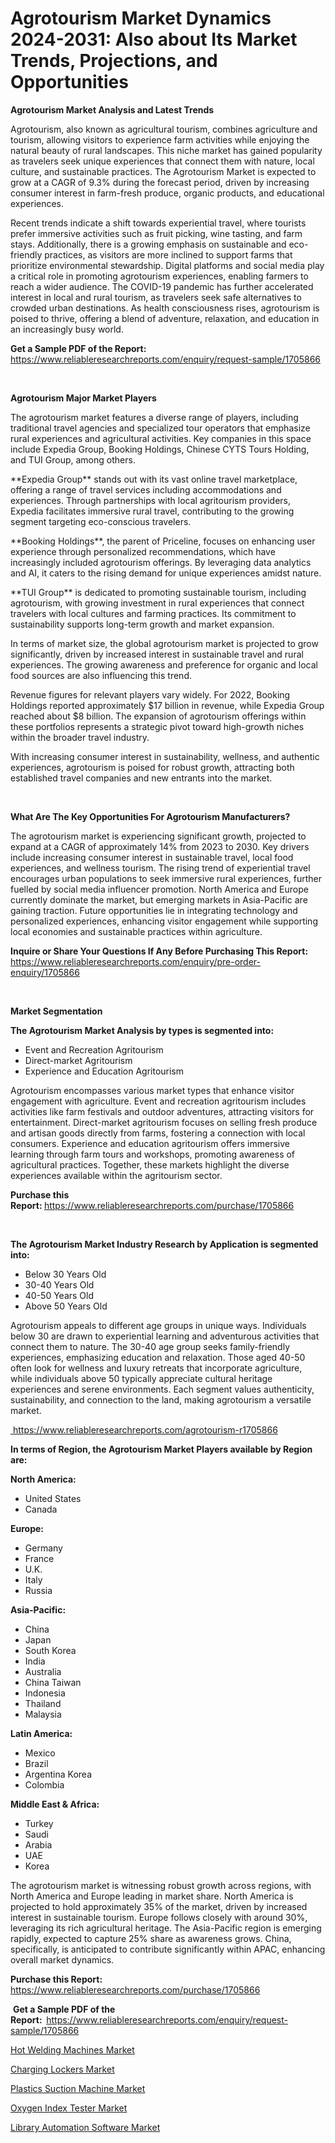 <p><h1>Agrotourism Market Dynamics 2024-2031: Also about Its Market Trends, Projections, and Opportunities</h1></p><p><strong>Agrotourism Market Analysis and Latest Trends</strong></p>
<p><p>Agrotourism, also known as agricultural tourism, combines agriculture and tourism, allowing visitors to experience farm activities while enjoying the natural beauty of rural landscapes. This niche market has gained popularity as travelers seek unique experiences that connect them with nature, local culture, and sustainable practices. The Agrotourism Market is expected to grow at a CAGR of 9.3% during the forecast period, driven by increasing consumer interest in farm-fresh produce, organic products, and educational experiences.</p><p>Recent trends indicate a shift towards experiential travel, where tourists prefer immersive activities such as fruit picking, wine tasting, and farm stays. Additionally, there is a growing emphasis on sustainable and eco-friendly practices, as visitors are more inclined to support farms that prioritize environmental stewardship. Digital platforms and social media play a critical role in promoting agrotourism experiences, enabling farmers to reach a wider audience. The COVID-19 pandemic has further accelerated interest in local and rural tourism, as travelers seek safe alternatives to crowded urban destinations. As health consciousness rises, agrotourism is poised to thrive, offering a blend of adventure, relaxation, and education in an increasingly busy world.</p></p>
<p><strong>Get a Sample PDF of the Report:&nbsp;</strong> <a href="https://www.reliableresearchreports.com/enquiry/request-sample/1705866?utm_campaign=12&utm_medium=2&utm_source=Github&utm_content=ia&utm_term=21102024&utm_id=agrotourism">https://www.reliableresearchreports.com/enquiry/request-sample/1705866</a></p>
<p>&nbsp;</p>
<p><strong>Agrotourism Major Market Players</strong></p>
<p><p>The agrotourism market features a diverse range of players, including traditional travel agencies and specialized tour operators that emphasize rural experiences and agricultural activities. Key companies in this space include Expedia Group, Booking Holdings, Chinese CYTS Tours Holding, and TUI Group, among others. </p><p>**Expedia Group** stands out with its vast online travel marketplace, offering a range of travel services including accommodations and experiences. Through partnerships with local agritourism providers, Expedia facilitates immersive rural travel, contributing to the growing segment targeting eco-conscious travelers.</p><p>**Booking Holdings**, the parent of Priceline, focuses on enhancing user experience through personalized recommendations, which have increasingly included agrotourism offerings. By leveraging data analytics and AI, it caters to the rising demand for unique experiences amidst nature.</p><p>**TUI Group** is dedicated to promoting sustainable tourism, including agrotourism, with growing investment in rural experiences that connect travelers with local cultures and farming practices. Its commitment to sustainability supports long-term growth and market expansion.</p><p>In terms of market size, the global agrotourism market is projected to grow significantly, driven by increased interest in sustainable travel and rural experiences. The growing awareness and preference for organic and local food sources are also influencing this trend. </p><p>Revenue figures for relevant players vary widely. For 2022, Booking Holdings reported approximately $17 billion in revenue, while Expedia Group reached about $8 billion. The expansion of agrotourism offerings within these portfolios represents a strategic pivot toward high-growth niches within the broader travel industry.</p><p>With increasing consumer interest in sustainability, wellness, and authentic experiences, agrotourism is poised for robust growth, attracting both established travel companies and new entrants into the market.</p></p>
<p>&nbsp;</p>
<p><strong>What Are The Key Opportunities For Agrotourism Manufacturers?</strong></p>
<p><p>The agrotourism market is experiencing significant growth, projected to expand at a CAGR of approximately 14% from 2023 to 2030. Key drivers include increasing consumer interest in sustainable travel, local food experiences, and wellness tourism. The rising trend of experiential travel encourages urban populations to seek immersive rural experiences, further fuelled by social media influencer promotion. North America and Europe currently dominate the market, but emerging markets in Asia-Pacific are gaining traction. Future opportunities lie in integrating technology and personalized experiences, enhancing visitor engagement while supporting local economies and sustainable practices within agriculture.</p></p>
<p><strong>Inquire or Share Your Questions If Any Before Purchasing This Report:</strong> <a href="https://www.reliableresearchreports.com/enquiry/pre-order-enquiry/1705866?utm_campaign=12&utm_medium=2&utm_source=Github&utm_content=ia&utm_term=21102024&utm_id=agrotourism">https://www.reliableresearchreports.com/enquiry/pre-order-enquiry/1705866</a></p>
<p>&nbsp;</p>
<p><strong>Market Segmentation</strong></p>
<p><strong>The Agrotourism Market Analysis by types is segmented into:</strong></p>
<p><ul><li>Event and Recreation Agritourism</li><li>Direct-market Agritourism</li><li>Experience and Education Agritourism</li></ul></p>
<p><p>Agrotourism encompasses various market types that enhance visitor engagement with agriculture. Event and recreation agritourism includes activities like farm festivals and outdoor adventures, attracting visitors for entertainment. Direct-market agritourism focuses on selling fresh produce and artisan goods directly from farms, fostering a connection with local consumers. Experience and education agritourism offers immersive learning through farm tours and workshops, promoting awareness of agricultural practices. Together, these markets highlight the diverse experiences available within the agritourism sector.</p></p>
<p><strong>Purchase this Report:&nbsp;</strong><a href="https://www.reliableresearchreports.com/purchase/1705866?utm_campaign=12&utm_medium=2&utm_source=Github&utm_content=ia&utm_term=21102024&utm_id=agrotourism">https://www.reliableresearchreports.com/purchase/1705866</a></p>
<p>&nbsp;</p>
<p><strong>The Agrotourism Market Industry Research by Application is segmented into:</strong></p>
<p><ul><li>Below 30 Years Old</li><li>30-40 Years Old</li><li>40-50 Years Old</li><li>Above 50 Years Old</li></ul></p>
<p><p>Agrotourism appeals to different age groups in unique ways. Individuals below 30 are drawn to experiential learning and adventurous activities that connect them to nature. The 30-40 age group seeks family-friendly experiences, emphasizing education and relaxation. Those aged 40-50 often look for wellness and luxury retreats that incorporate agriculture, while individuals above 50 typically appreciate cultural heritage experiences and serene environments. Each segment values authenticity, sustainability, and connection to the land, making agrotourism a versatile market.</p></p>
<p><a href="https://www.reliableresearchreports.com/agrotourism-r1705866?utm_campaign=12&utm_medium=2&utm_source=Github&utm_content=ia&utm_term=21102024&utm_id=agrotourism">&nbsp;https://www.reliableresearchreports.com/agrotourism-r1705866</a></p>
<p><strong>In terms of Region, the Agrotourism Market Players available by Region are:</strong></p>
<p>
    <p> <strong> North America: </strong>
        <ul>
            <li>United States</li>
            <li>Canada</li>
        </ul>
        </p> 
    <p> <strong> Europe: </strong>
        <ul>
            <li>Germany</li>
            <li>France</li>
            <li>U.K.</li>
            <li>Italy</li>
            <li>Russia</li>
        </ul>
        </p> 
    <p> <strong> Asia-Pacific: </strong>
        <ul>
            <li>China</li>
            <li>Japan</li>
            <li>South Korea</li>
            <li>India</li>
            <li>Australia</li>
            <li>China Taiwan</li>
            <li>Indonesia</li>
            <li>Thailand</li>
            <li>Malaysia</li>
        </ul>
        </p> 
    <p> <strong> Latin America: </strong>
        <ul>
            <li>Mexico</li>
            <li>Brazil</li>
            <li>Argentina Korea</li>
            <li>Colombia</li>
        </ul>
        </p> 
    <p> <strong> Middle East & Africa: </strong>
        <ul>
            <li>Turkey</li>
            <li>Saudi</li>
            <li>Arabia</li>
            <li>UAE</li>
            <li>Korea</li>
        </ul>
    </p>
    </p>
<p><p>The agrotourism market is witnessing robust growth across regions, with North America and Europe leading in market share. North America is projected to hold approximately 35% of the market, driven by increased interest in sustainable tourism. Europe follows closely with around 30%, leveraging its rich agricultural heritage. The Asia-Pacific region is emerging rapidly, expected to capture 25% share as awareness grows. China, specifically, is anticipated to contribute significantly within APAC, enhancing overall market dynamics.</p></p>
<p><strong>Purchase this Report: </strong><a href="https://www.reliableresearchreports.com/purchase/1705866?utm_campaign=12&utm_medium=2&utm_source=Github&utm_content=ia&utm_term=21102024&utm_id=agrotourism">https://www.reliableresearchreports.com/purchase/1705866</a></p>
<p>&nbsp;<strong>Get a Sample PDF of the Report:&nbsp;&nbsp;</strong><a href="https://www.reliableresearchreports.com/enquiry/request-sample/1705866?utm_campaign=12&utm_medium=2&utm_source=Github&utm_content=ia&utm_term=21102024&utm_id=agrotourism">https://www.reliableresearchreports.com/enquiry/request-sample/1705866</a></p>
<p><strong></strong></p>
<p><p><a href="https://issuu.com/reportprime-2/docs/hot-welding-machines-market-size-20_be0fc0d7ed39ae?utm_campaign=12&utm_medium=2&utm_source=Github&utm_content=ia&utm_term=21102024&utm_id=agrotourism">Hot Welding Machines Market</a></p><p><a href="https://issuu.com/reportprime-2/docs/charging-lockers-market-size-2030.p_a467279c6d8e79?utm_campaign=12&utm_medium=2&utm_source=Github&utm_content=ia&utm_term=21102024&utm_id=agrotourism">Charging Lockers Market</a></p><p><a href="https://github.com/shauntarfpso/Market-Research-Report-List-1/blob/main/plastics-suction-machine-market.md?utm_campaign=12&utm_medium=2&utm_source=Github&utm_content=ia&utm_term=21102024&utm_id=agrotourism">Plastics Suction Machine Market</a></p><p><a href="https://www.linkedin.com/pulse/oxygen-index-tester-market-size-growth-industry-analysis-rx7wf?utm_campaign=12&utm_medium=2&utm_source=Github&utm_content=ia&utm_term=21102024&utm_id=agrotourism">Oxygen Index Tester Market</a></p><p><a href="https://github.com/GenaGaines34/Market-Research-Report-List-1/blob/main/library-automation-software-market.md?utm_campaign=12&utm_medium=2&utm_source=Github&utm_content=ia&utm_term=21102024&utm_id=agrotourism">Library Automation Software Market</a></p></p>